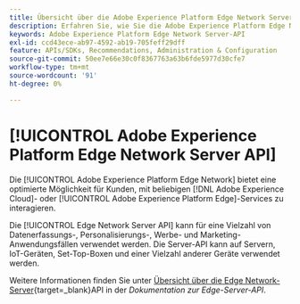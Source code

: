 ```yaml
---
title: Übersicht über die Adobe Experience Platform Edge Network Server-API
description: Erfahren Sie, wie Sie die Adobe Experience Platform Edge Network Server-API verwenden.
keywords: Adobe Experience Platform Edge Network Server-API
exl-id: ccd43ece-ab97-4592-ab19-705feff29dff
feature: APIs/SDKs, Recommendations, Administration & Configuration
source-git-commit: 50ee7e66e30c0f8367763a63b6fde5977d30cfe7
workflow-type: tm+mt
source-wordcount: '91'
ht-degree: 0%

---
```


# [!UICONTROL Adobe Experience Platform Edge Network Server API]

Die [!UICONTROL Adobe Experience Platform Edge Network] bietet eine optimierte Möglichkeit für Kunden, mit beliebigen [!DNL Adobe Experience Cloud]- oder [!UICONTROL Adobe Experience Platform Edge]-Services zu interagieren.

Die [!UICONTROL Edge Network Server API] kann für eine Vielzahl von Datenerfassungs-, Personalisierungs-, Werbe- und Marketing-Anwendungsfällen verwendet werden. Die Server-API kann auf Servern, IoT-Geräten, Set-Top-Boxen und einer Vielzahl anderer Geräte verwendet werden.

Weitere Informationen finden Sie unter [Übersicht über die Edge Network-Server](https://experienceleague.adobe.com/docs/experience-platform/edge-network-server-api/overview.html?lang=de){target=_blank}API in der *Dokumentation zur Edge-Server-API*.
